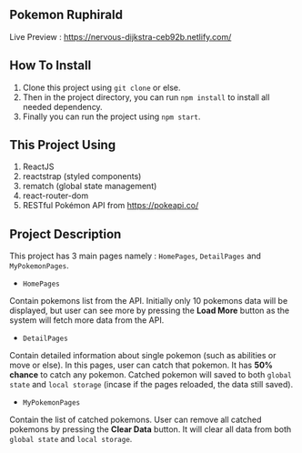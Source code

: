 ## Pokemon Ruphirald
Live Preview : https://nervous-dijkstra-ceb92b.netlify.com/

## How To Install

1. Clone this project using `git clone` or else.
2. Then in the project directory, you can run `npm install` to install all needed dependency.
3. Finally you can run the project using `npm start`.

## This Project Using
1. ReactJS
2. reactstrap (styled components)
3. rematch (global state management)
4. react-router-dom
5. RESTful Pokémon API from https://pokeapi.co/

## Project Description
This project has 3 main pages namely : `HomePages`, `DetailPages` and `MyPokemonPages`. 

- `HomePages` 

Contain pokemons list from the API. Initially only 10 pokemons data will be displayed, but user can see more by pressing the <b>Load More</b> button as the system will fetch more data from the API.

- `DetailPages`

Contain detailed information about single pokemon (such as abilities or move or else). In this pages, user can catch that pokemon. It has <b>50% chance</b> to catch any pokemon. Catched pokemon will saved to both `global state` and `local storage` (incase if the pages reloaded, the data still saved).

- `MyPokemonPages`

Contain the list of catched pokemons. User can remove all catched pokemons by pressing the <b>Clear Data</b> button. It will clear all data from both `global state` and `local storage`.
